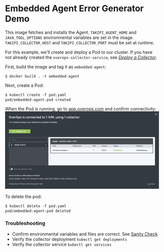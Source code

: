 # Embedded Agent Error Generator Demo
This image fetches and installs the Agent. `TAKIPI_AGENT_HOME` and `JAVA_TOOL_OPTIONS` environmental variables are set in the image. `TAKIPI_COLLECTOR_HOST` and `TAKIPI_COLLECTOR_PORT` must be set at runtime.

For this example, we'll create and deploy a Pod to our cluster. If you have not already created the `overops-collector-service`, see *[Deploy a Collector](../../collector)*.

First, build the image and tag it as `embedded-agent`:

```console
$ docker build . -t embedded-agent
```

Next, create a Pod:

```console
$ kubectl create -f pod.yaml
pod/embedded-agent-pod created
```

When the Pod is running, go to [app.overops.com](https://app.overops.com/) and confirm connectivity:
![Image confirming connectivity](agent-connected.png)

To delete the pod:

```console
$ kubectl delete -f pod.yaml
pod/embedded-agent-pod deleted
```

### Troubleshooting
- Confirm environmental variables and files are correct. See [Sanity Check](../../agent/#sanity-check)
- Verify the collector deployment `kubectl get deployments`
- Verify the collector service `kubectl get services`
